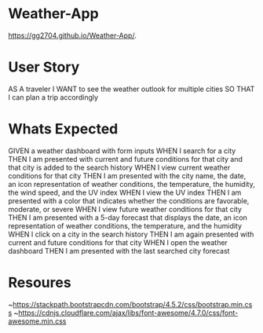 # Weather-App
https://gg2704.github.io/Weather-App/.
# User Story
AS A traveler
I WANT to see the weather outlook for multiple cities
SO THAT I can plan a trip accordingly
# Whats Expected
GIVEN a weather dashboard with form inputs
WHEN I search for a city
THEN I am presented with current and future conditions for that city and that city is added to the search history
WHEN I view current weather conditions for that city
THEN I am presented with the city name, the date, an icon representation of weather conditions, the temperature, the humidity, the wind speed, and the UV index
WHEN I view the UV index
THEN I am presented with a color that indicates whether the conditions are favorable, moderate, or severe
WHEN I view future weather conditions for that city
THEN I am presented with a 5-day forecast that displays the date, an icon representation of weather conditions, the temperature, and the humidity
WHEN I click on a city in the search history
THEN I am again presented with current and future conditions for that city
WHEN I open the weather dashboard
THEN I am presented with the last searched city forecast

# Resoures
~https://stackpath.bootstrapcdn.com/bootstrap/4.5.2/css/bootstrap.min.css
~https://cdnjs.cloudflare.com/ajax/libs/font-awesome/4.7.0/css/font-awesome.min.css
